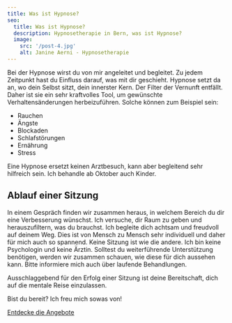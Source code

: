 ```yaml
---
title: Was ist Hypnose?
seo:
  title: Was ist Hypnose?
  description: Hypnosetherapie in Bern, was ist Hypnose?
  image:
    src: '/post-4.jpg'
    alt: Janine Aerni - Hypnosetherapie
---
```


Bei der Hypnose wirst du von mir angeleitet und begleitet. Zu jedem Zeitpunkt hast du Einfluss darauf, was mit dir geschieht. Hypnose setzt da an, wo dein Selbst sitzt, dein innerster Kern. Der Filter der Vernunft entfällt. Daher ist sie ein sehr kraftvolles Tool, um gewünschte Verhaltensänderungen herbeizuführen. Solche können zum Beispiel sein:

<ul class="not-prose list list-disc px-4 grid xs:grid-cols-2 sm:grid-cols-3">
  <li class="marker:text-red-500">Rauchen</li>
  <li class="marker:text-red-500">Ängste</li>
  <li class="marker:text-red-500">Blockaden</li>
  <li class="marker:text-red-500">Schlafstörungen</li>
  <li class="marker:text-red-500">Ernährung</li>
  <li class="marker:text-red-500">Stress</li>
</ul>

Eine Hypnose ersetzt keinen Arztbesuch, kann aber begleitend sehr hilfreich sein. Ich behandle ab Oktober auch Kinder.

## Ablauf einer Sitzung

In einem Gespräch finden wir zusammen heraus, in welchem Bereich du dir eine Verbesserung wünschst. Ich versuche, dir Raum zu geben und herauszufiltern, was du brauchst. Ich begleite dich achtsam und freudvoll auf deinem Weg. Dies ist von Mensch zu Mensch sehr individuell und daher für mich auch so spannend. Keine Sitzung ist wie die andere. Ich bin keine Psychologin und keine Ärztin. Solltest du weiterführende Unterstützung benötigen, werden wir zusammen schauen, wie diese für dich aussehen kann. Bitte informiere mich auch über laufende Behandlungen.

Ausschlaggebend für den Erfolg einer Sitzung ist deine Bereitschaft, dich auf die mentale Reise einzulassen.

Bist du bereit? Ich freu mich sowas von!

<a
  href="/angebote"
  class="inline-flex items-center justify-center px-6 py-3 text-base leading-tight font-bold text-red-600 bg-transparent border border-red-600 rounded-full transition hover:bg-red-600 hover:text-red-50 no-underline "
  onclick="document.app.emitEvent('mouseDown', 'trigger-to-3');"> Entdecke die Angebote</a>
